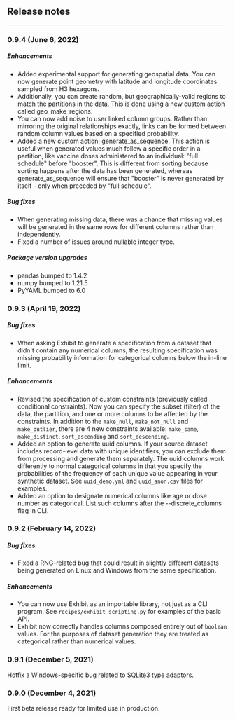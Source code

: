 ## Release notes
---

### 0.9.4 (June 6, 2022)

##### Enhancements
- Added experimental support for generating geospatial data. You can now generate point geometry with latitude and longitude coordinates sampled from H3 hexagons.
- Additionally, you can create random, but geographically-valid regions to match the partitions in the data. This is done using a new custom action called geo_make_regions.
- You can now add noise to user linked column groups. Rather than mirroring the original relationships exactly, links can be formed between random column values based on a specified probability.
- Added a new custom action: generate_as_sequence. This action is useful when generated values much follow a specific order in a partition, like vaccine doses administered to an individual: "full schedule" before "booster". This is different from sorting because sorting happens after the data has been generated, whereas generate_as_sequence will ensure that "booster" is never generated by itself - only when preceded by "full schedule".

##### Bug fixes
- When generating missing data, there was a chance that missing values will be generated in the same rows for different columns rather than independently.
- Fixed a number of issues around nullable integer type.

##### Package version upgrades
- pandas bumped to 1.4.2
- numpy bumped to 1.21.5
- PyYAML bumped to 6.0

### 0.9.3 (April 19, 2022)

##### Bug fixes
- When asking Exhibit to generate a specification from a dataset that didn't contain any numerical columns, the resulting specification was missing probability information for categorical columns below the in-line limit.

##### Enhancements
- Revised the specification of custom constraints (previously called conditional constraints). Now you can specify the subset (filter) of the data, the partition, and one or more columns to be affected by the constraints. In addition to the `make_null`, `make_not_null` and `make_outlier`, there are 4 new constraints available: `make_same`, `make_distinct`, `sort_ascending` and `sort_descending`.
- Added an option to generate uuid columns. If your source dataset includes record-level data with unique identifiers, you can exclude them from processing and generate them separately. The uuid columns work differently to normal categorical columns in that you specify the probabilities of the frequency of each unique value appearing in your synthetic dataset. See `uuid_demo.yml` and `uuid_anon.csv` files for examples.
- Added an option to designate numerical columns like age or dose number as categorical. List such columns after the --discrete_columns flag in CLI.

### 0.9.2 (February 14, 2022)

##### Bug fixes
- Fixed a RNG-related bug that could result in slightly different datasets being generated on Linux and Windows from the same specification.

##### Enhancements
- You can now use Exhibit as an importable library, not just as a CLI program. See `recipes/exhibit_scripting.py` for examples of the basic API.
- Exhibit now correctly handles columns composed entirely out of `boolean` values. For the purposes of dataset generation they are treated as categorical rather than numerical values.

### 0.9.1 (December 5, 2021)
Hotfix a Windows-specific bug related to SQLite3 type adaptors.

### 0.9.0 (December 4, 2021)
First beta release ready for limited use in production.